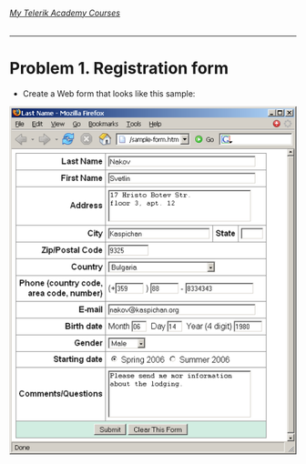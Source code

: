 ###### [My Telerik Academy Courses](https://github.com/nikolovdeyan/TelerikAcademy) 
-------------------------------------

Problem 1. Registration form
=====================

*	Create a Web form that looks like this sample:

![picture1](./resources/task1.png)

